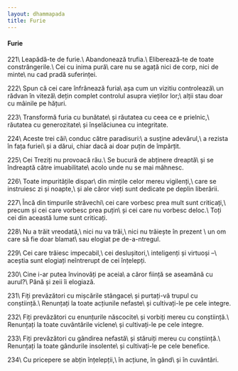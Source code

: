 ```yaml
---
layout: dhammapada
title: Furie
---
```

#### Furie

221\\
Leapădă-te de furie.\\
Abandonează trufia.\\
Eliberează-te de toate constrângerile.\\
Cei cu inima pură\\
care nu se agață nici de corp, nici de minte\\
nu cad pradă suferinței.

222\\
Spun că cei care înfrânează furia\\
așa cum un vizitiu controlează\\
un rădvan în viteză\\
dețin complet controlul asupra vieților lor;\\
alții stau doar cu mâinile pe hățuri.

223\\
Transformă furia cu bunătate\\
și răutatea cu ceea ce e prielnic,\\
răutatea cu generozitate\\
și înșelăciunea cu integritate.

224\\
Aceste trei căi\\
conduc către paradisuri:\\
a susține adevărul,\\
a rezista în fața furiei\\
și a dărui, chiar dacă ai doar puțin de împărțit.

225\\
Cei Treziți nu provoacă rău.\\
Se bucură de abținere dreaptă\\
și se îndreaptă către imuabilitate\\
acolo unde nu se mai mâhnesc.

226\\
Toate impuritățile dispar\\
din mințile celor mereu vigilenți,\\
care se instruiesc zi și noapte,\\
și ale căror vieți sunt dedicate pe deplin liberării.

227\\
Încă din timpurile străvechi\\
cei care vorbesc prea mult sunt criticați,\\
precum și cei care vorbesc prea puțin\\
și cei care nu vorbesc deloc.\\
Toți cei din această lume sunt criticați.

228\\
Nu a trăit vreodată,\\
nici nu va trăi,\\
nici nu trăiește în prezent \\
un om care să fie doar blamat\\
sau elogiat pe de-a-ntregul.

229\\
Cei care trăiesc impecabil,\\
cei deslușitori,\\
inteligenți și virtuoși –\\
aceștia sunt elogiați neîntrerupt de cei înțelepți.

230\\
Cine i-ar putea învinovăți pe aceia\\
a căror ființă se aseamănă cu aurul?\\
Până și zeii îi elogiază.

231\\
Fiți prevăzători cu mișcările stângace\\
și purtați-vă trupul cu conștiință.\\
Renunțați la toate acțiunile nefaste\\
și cultivați-le pe cele integre.

232\\
Fiți prevăzători cu enunțurile născocite\\
și vorbiți mereu cu conștiință.\\
Renunțați la toate cuvântările viclene\\
și cultivați-le pe cele integre.

233\\
Fiți prevăzători cu gândirea nefastă\\
și stăruiți mereu cu conștiință.\\
Renunțați la toate gândurile insolente\\
și cultivați-le pe cele benefice.

234\\
Cu pricepere se abțin înțelepții,\\
în acțiune, în gând\\
și în cuvântări.
